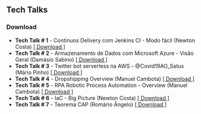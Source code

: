 ## Tech Talks

### Download
* **Tech Talk # 1** - Continuos Delivery com Jenkins CI - Modo fácil (Newton Costa) <a href="https://drive.google.com/open?id=1E4QgZ2WSWzwRMcmAZLCnt8jcFV9mghjv" target="_blank">[ Download ]</a>
* **Tech Talk # 2** - Armazenamento de Dados com Microsoft Azure - Visão Geral (Damásio Sabino) <a href="https://drive.google.com/open?id=1iRbPPzD7N2gh9qYHPPgsFl-17nsbMU0d" target="_blank">[ Download ]</a>
* **Tech Talk # 3** -  Twitter bot serverless na AWS - @Covid19AO_Satus (Mário Pinho) <a href="https://drive.google.com/open?id=12huLdRWwMobvvIhlN921amUy0E_JPQhM" target="_blank">[ Download ]</a>
* **Tech Talk # 4** -  Dropshipping Overview (Manuel Cambota) <a href="https://drive.google.com/open?id=1PmG7Si_wI5lZ8kVc2l4ec5C24WRscGCf" target="_blank">[ Download ]</a>
* **Tech Talk # 5** -  RPA Robotic Process Automation - Overview (Manuel Cambota) <a href="https://drive.google.com/file/d/1nlL1mQyc9b0b8PHadZM8AO1BpLlhRWZ2/view?usp=sharing" target="_blank">[ Download ]</a>
* **Tech Talk # 6** -  IaC - Big Picture (Newton Costa) <a href="https://drive.google.com/file/d/14ALvhhhDlOtR6ovA1UvPM2T6IaojOyoG/view?usp=sharing" target="_blank">[ Download ]</a>
* **Tech Talk # 7** -  Teorema CAP (Romário Ângelo) <a href="https://drive.google.com/file/d/1_gaiT6cuWMZKshgLyIn4IPO-ovP5QZ5K/view?usp=sharing" target="_blank">[ Download ]</a>
